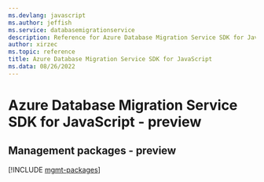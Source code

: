 ```yaml
---
ms.devlang: javascript
ms.author: jeffish
ms.service: databasemigrationservice
description: Reference for Azure Database Migration Service SDK for JavaScript
author: xirzec
ms.topic: reference
title: Azure Database Migration Service SDK for JavaScript
ms.data: 08/26/2022
---
```

# Azure Database Migration Service SDK for JavaScript - preview

## Management packages - preview
[!INCLUDE [mgmt-packages](database-migration-service-mgmt-index.md)]